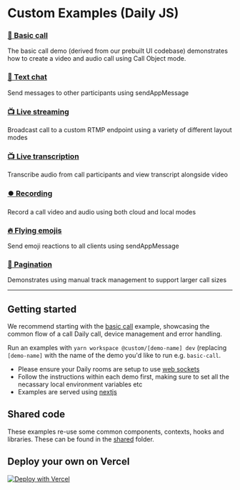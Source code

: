 # Custom Examples (Daily JS)

### [🤙 Basic call](./basic-call)

The basic call demo (derived from our prebuilt UI codebase) demonstrates how to create a video and audio call using Call Object mode.

### [💬 Text chat](./text-chat)

Send messages to other participants using sendAppMessage

### [📺 Live streaming](./live-streaming)

Broadcast call to a custom RTMP endpoint using a variety of different layout modes

### [📺 Live transcription](./live-transcription)

Transcribe audio from call participants and view transcript alongside video

### [⏺️ Recording](./recording)

Record a call video and audio using both cloud and local modes

### [🔥 Flying emojis](./flying-emojis)

Send emoji reactions to all clients using sendAppMessage

### [📃 Pagination](./pagination)

Demonstrates using manual track management to support larger call sizes

---

## Getting started

We recommend starting with the [basic call](./basic-call) example, showcasing the common flow of a call Daily call, device management and error handling.

Run an examples with `yarn workspace @custom/[demo-name] dev` (replacing `[demo-name]` with the name of the demo you'd like to run e.g. `basic-call`.

- Please ensure your Daily rooms are setup to use [web sockets](https://docs.daily.co/reference#domain-configuration)
- Follow the instructions within each demo first, making sure to set all the necassary local environment variables etc
- Examples are served using [nextjs](https://nextjs.org/)

## Shared code

These examples re-use some common components, contexts, hooks and libraries. These can be found in the [shared](./shared) folder.

## Deploy your own on Vercel

[![Deploy with Vercel](https://vercel.com/button)](https://vercel.com/new/daily-co/clone-flow?repository-url=https%3A%2F%2Fgithub.com%2Fdaily-demos%2Fexamples.git&env=DAILY_DOMAIN%2CDAILY_API_KEY&envDescription=Your%20Daily%20domain%20and%20API%20key%20can%20be%20found%20on%20your%20account%20dashboard&envLink=https%3A%2F%2Fdashboard.daily.co&project-name=daily-examples&repo-name=daily-examples)
